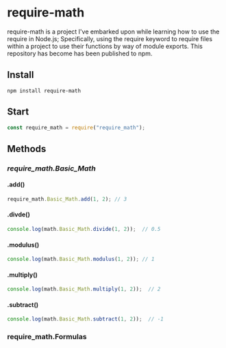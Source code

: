 # require-math
require-math is a project I've embarked upon while learning how to use the require in Node.js; Specifically, using the require keyword to require files within a project to use their functions by way of module exports. This repository has become has been published to npm.
## Install
```
npm install require-math
```
## Start
```javascript
const require_math = require("require_math");
```
## Methods
### *require_math.Basic_Math*

#### .add()
```javascript
require_math.Basic_Math.add(1, 2); // 3
```
#### .divde()
```javascript
console.log(math.Basic_Math.divide(1, 2));  // 0.5
```
#### .modulus()
```javascript
console.log(math.Basic_Math.modulus(1, 2)); // 1
```
#### .multiply()
```javascript
console.log(math.Basic_Math.multiply(1, 2));  // 2
```
#### .subtract()
```javascript
console.log(math.Basic_Math.subtract(1, 2));  // -1
```


### require_math.Formulas
